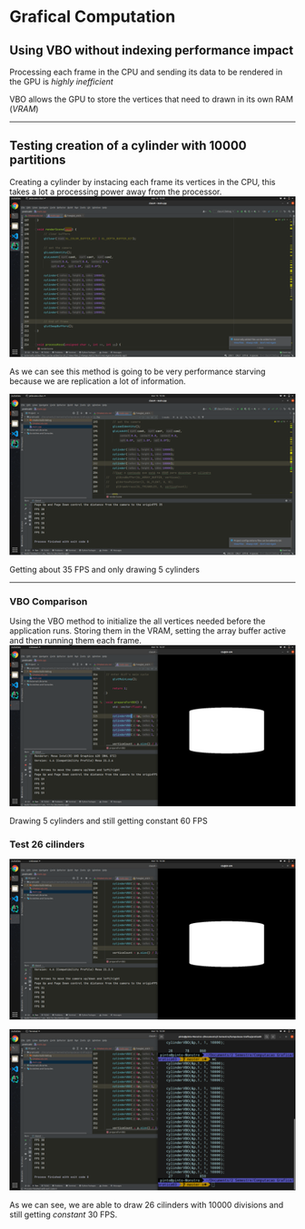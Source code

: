 # Grafical Computation

## Using VBO without indexing performance impact


Processing each frame in the CPU and sending its data to be rendered in the GPU is *highly inefficient*

VBO allows the GPU to store the vertices that need to drawn in its own RAM (*VRAM*)

------------------------
## Testing creation of a cylinder with 10000 partitions

Creating a cylinder by instacing each frame its vertices in the CPU, this takes a lot a processing power away from the processor.
![](Screenshot%20from%202022-03-15%2015-50-28.png)

As we can see this method is going to be very performance starving because we are replication a lot of information.

![](Screenshot%20from%202022-03-15%2015-36-24.png)

Getting about 35 FPS and only drawing 5 cylinders

---------------------------------
### VBO Comparison
Using the VBO method to initialize the all vertices needed before the application runs.
Storing them in the VRAM, setting the array buffer active and then running them each frame.
![](Screenshot%20from%202022-03-15%2015-37-28.png)

Drawing 5 cylinders and still getting constant 60 FPS

### Test 26 cilinders
![](Screenshot%20from%202022-03-15%2015-38-18.png)

![](Screenshot%20from%202022-03-15%2015-39-04.png)


As we can see, we are able to draw 26 cilinders with 10000 divisions and still getting *constant* 30 FPS.